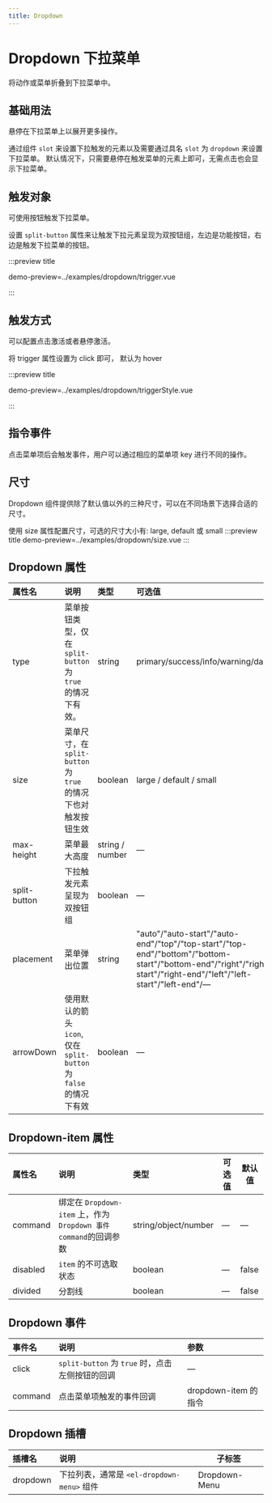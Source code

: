 ```yaml
---
title: Dropdown
---
```


# Dropdown 下拉菜单

将动作或菜单折叠到下拉菜单中。

## 基础用法

悬停在下拉菜单上以展开更多操作。

通过组件 `slot` 来设置下拉触发的元素以及需要通过具名 `slot` 为 `dropdown` 来设置下拉菜单。 默认情况下，只需要悬停在触发菜单的元素上即可，无需点击也会显示下拉菜单。

<preview path="../examples/dropdown/basic.vue" title="" description=""></preview>

## 触发对象

可使用按钮触发下拉菜单。

设置 `split-button` 属性来让触发下拉元素呈现为双按钮组，左边是功能按钮，右边是触发下拉菜单的按钮。

:::preview title

demo-preview=../examples/dropdown/trigger.vue

:::

## 触发方式

可以配置点击激活或者悬停激活。

将 trigger 属性设置为 click 即可， 默认为 hover

:::preview title

demo-preview=../examples/dropdown/triggerStyle.vue

:::

## 指令事件

点击菜单项后会触发事件，用户可以通过相应的菜单项 key 进行不同的操作。

<preview path="../examples/dropdown/event.vue" title="" description=""></preview>

## 尺寸

Dropdown 组件提供除了默认值以外的三种尺寸，可以在不同场景下选择合适的尺寸。

使用 size 属性配置尺寸，可选的尺寸大小有: large, default 或 small
:::preview title
demo-preview=../examples/dropdown/size.vue
:::

## Dropdown 属性

| 属性名       | 说明                                                              | 类型            | 可选值                                                                                                                                                             | 默认值  |
| :----------- | :---------------------------------------------------------------- | :-------------- | :----------------------------------------------------------------------------------------------------------------------------------------------------------------- | :------ |
| type         | 菜单按钮类型，仅在 `split-button` 为 `true` 的情况下有效。        | string          | primary/success/info/warning/danger                                                                                                                                | primary |
| size         | 菜单尺寸，在 `split-button` 为 `true` 的情况下也对触发按钮生效    | boolean         | large / default / small                                                                                                                                            | default |
| max-height   | 菜单最大高度                                                      | string / number | —                                                                                                                                                                  | —       |
| split-button | 下拉触发元素呈现为双按钮组                                        | boolean         | —                                                                                                                                                                  | false   |
| placement    | 菜单弹出位置                                                      | string          | "auto"/"auto-start"/"auto-end"/"top"/"top-start"/"top-end"/"bottom"/"bottom-start"/"bottom-end"/"right"/"right-start"/"right-end"/"left"/"left-start"/"left-end"/— | bottom  |
| arrowDown    | 使用默认的箭头 `icon`,仅在 `split-button` 为 `false` 的情况下有效 | boolean         | —                                                                                                                                                                  | true    |

## Dropdown-item 属性

| 属性名   | 说明                                                            | 类型                 | 可选值 | 默认值 |
| :------- | :-------------------------------------------------------------- | :------------------- | ------ | ------ |
| command  | 绑定在 `Dropdown-item` 上，作为`Dropdown 事件command`的回调参数 | string/object/number | —      | —      |
| disabled | `item` 的不可选取状态                                           | boolean              | —      | false  |
| divided  | 分割线                                                          | boolean              | —      | false  |

## Dropdown 事件

| 事件名  | 说明                                            | 参数                 |
| :------ | :---------------------------------------------- | :------------------- |
| click   | `split-button` 为 `true` 时，点击左侧按钮的回调 | —                    |
| command | 点击菜单项触发的事件回调                        | dropdown-item 的指令 |

## Dropdown 插槽

| 插槽名   | 说明                                       | 子标签        |
| :------- | :----------------------------------------- | ------------- |
| dropdown | 下拉列表，通常是 `<el-dropdown-menu>` 组件 | Dropdown-Menu |
